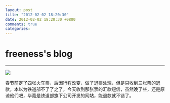 ```yaml
---
layout: post
title: "2012-02-02 18:20:30"
date: 2012-02-02 18:20:30 +0800
comments: true
categories: 
---
```


# freeness's blog

----------

![](http://okqmqrbgo.bkt.clouddn.com/201202021820301.jpg)

>
春节前定了四张火车票，后因行程改变，做了退票处理，但是只收到三张票的退款，本以为铁道部不了了之了，今天收到那张票的汇款短信，虽然晚了些，还是原谅他们吧，毕竟是铁道部旗下公司开发的网站，能退款就不错了。